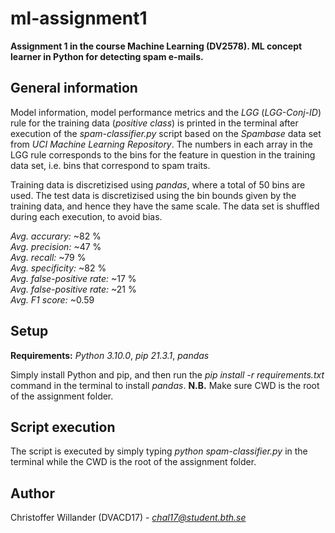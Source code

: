 # ml-assignment1
**Assignment 1 in the course Machine Learning (DV2578). ML concept learner in Python for detecting spam e-mails.**

## General information
Model information, model performance metrics and the *LGG* (*LGG-Conj-ID*) rule for the training data (*positive class*) is printed in the terminal after execution of the *spam-classifier.py* script based on the *Spambase* data set from *UCI Machine Learning Repository*. The numbers in each array in the LGG rule corresponds to the bins for the feature in question in the training data set, i.e. bins that correspond to spam traits.

Training data is discretizised using *pandas*, where a total of 50 bins are used. The test data is discretizised using the bin bounds given by the training data, and hence they have the same scale. The data set is shuffled during each execution, to avoid bias.

*Avg. accurary:* ~82 %\
*Avg. precision:* ~47 %\
*Avg. recall:* ~79 %\
*Avg. specificity:* ~82 %\
*Avg. false-positive rate:* ~17 %\
*Avg. false-positive rate:* ~21 %\
*Avg. F1 score:* ~0.59

## Setup
**Requirements:** *Python 3.10.0*, *pip 21.3.1*, *pandas*

Simply install Python and pip, and then run the *pip install -r requirements.txt* command in the terminal to install *pandas*.
**N.B.** Make sure CWD is the root of the assignment folder.


## Script execution
The script is executed by simply typing *python spam-classifier.py* in the terminal while the CWD is the root of the assignment folder.

## Author
Christoffer Willander (DVACD17) - *chal17@student.bth.se*